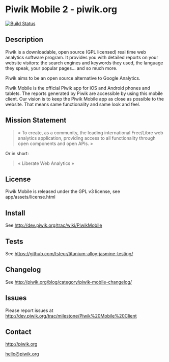 # Piwik Mobile 2 - piwik.org

[![Build Status](https://travis-ci.org/piwik/piwik-mobile-2.png?branch=master)](https://travis-ci.org/piwik/piwik-mobile-2)

## Description

Piwik is a downloadable, open source (GPL licensed) real time web analytics 
software program.  It provides you with detailed reports on your website 
visitors: the search engines and keywords they used, the language they speak,
your popular pages... and so much more. 

Piwik aims to be an open source alternative to Google Analytics.

Piwik Mobile is the official Piwik app for iOS and Android phones and tablets.
The reports generated by Piwik are accessible by using this mobile client. Our 
vision is to keep the Piwik Mobile app as close as possible to the website.
That means same functionality and same look and feel.

## Mission Statement

> « To create, as a community, the leading international Free/Libre web analytics application, providing access to all functionality through open components and open APIs. »

Or in short:
> « Liberate Web Analytics »


## License

Piwik Mobile is released under the GPL v3 license, see app/assets/license.html 

## Install

See http://dev.piwik.org/trac/wiki/PiwikMobile

## Tests

See https://github.com/tsteur/titanium-alloy-jasmine-testing/

## Changelog

See http://piwik.org/blog/category/piwik-mobile-changelog/

## Issues

Please report issues at http://dev.piwik.org/trac/milestone/Piwik%20Mobile%20Client

## Contact

http://piwik.org

hello@piwik.org
